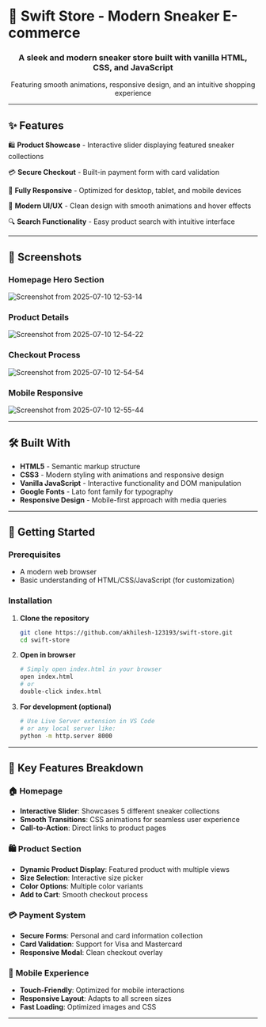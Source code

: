 # 👟 Swift Store - Modern Sneaker E-commerce

<div align="center">
  <h3>A sleek and modern sneaker store built with vanilla HTML, CSS, and JavaScript</h3>
  <p>Featuring smooth animations, responsive design, and an intuitive shopping experience</p>
</div>

---

## ✨ Features

🛍️ **Product Showcase** - Interactive slider displaying featured sneaker collections

💳 **Secure Checkout** - Built-in payment form with card validation

📱 **Fully Responsive** - Optimized for desktop, tablet, and mobile devices

🎨 **Modern UI/UX** - Clean design with smooth animations and hover effects

🔍 **Search Functionality** - Easy product search with intuitive interface

---

## 📱 Screenshots

### Homepage Hero Section
![Screenshot from 2025-07-10 12-53-14](https://github.com/user-attachments/assets/90243ac8-4b0b-4445-bf14-2f4008199682)

### Product Details
![Screenshot from 2025-07-10 12-54-22](https://github.com/user-attachments/assets/72f44cd0-1b4d-4101-abda-7cd2d87c226d)

### Checkout Process
![Screenshot from 2025-07-10 12-54-54](https://github.com/user-attachments/assets/c486dab5-e21c-4f23-92c7-eec4881b854e)

### Mobile Responsive
![Screenshot from 2025-07-10 12-55-44](https://github.com/user-attachments/assets/0ada4597-390b-4330-bb2b-937333235be1)

---

## 🛠️ Built With

- **HTML5** - Semantic markup structure
- **CSS3** - Modern styling with animations and responsive design
- **Vanilla JavaScript** - Interactive functionality and DOM manipulation
- **Google Fonts** - Lato font family for typography
- **Responsive Design** - Mobile-first approach with media queries

---

## 🚀 Getting Started

### Prerequisites
- A modern web browser
- Basic understanding of HTML/CSS/JavaScript (for customization)

### Installation

1. **Clone the repository**
   ```bash
   git clone https://github.com/akhilesh-123193/swift-store.git
   cd swift-store
   ```

2. **Open in browser**
   ```bash
   # Simply open index.html in your browser
   open index.html
   # or
   double-click index.html
   ```

3. **For development (optional)**
   ```bash
   # Use Live Server extension in VS Code
   # or any local server like:
   python -m http.server 8000
   ```

---

## 🎯 Key Features Breakdown

### 🏠 **Homepage**
- **Interactive Slider**: Showcases 5 different sneaker collections
- **Smooth Transitions**: CSS animations for seamless user experience
- **Call-to-Action**: Direct links to product pages

### 🛍️ **Product Section**
- **Dynamic Product Display**: Featured product with multiple views
- **Size Selection**: Interactive size picker
- **Color Options**: Multiple color variants
- **Add to Cart**: Smooth checkout process

### 💳 **Payment System**
- **Secure Forms**: Personal and card information collection
- **Card Validation**: Support for Visa and Mastercard
- **Responsive Modal**: Clean checkout overlay

### 📱 **Mobile Experience**
- **Touch-Friendly**: Optimized for mobile interactions
- **Responsive Layout**: Adapts to all screen sizes
- **Fast Loading**: Optimized images and CSS

---
